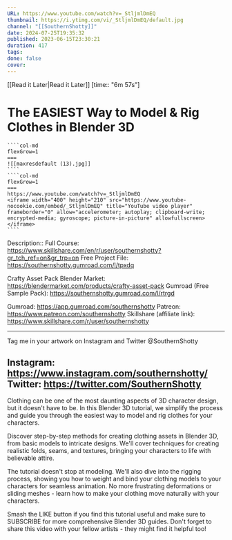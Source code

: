 ```yaml
---
URL: https://www.youtube.com/watch?v=_StljmlDmEQ
thumbnail: https://i.ytimg.com/vi/_StljmlDmEQ/default.jpg
channel: "[[SouthernShotty]]"
date: 2024-07-25T19:35:32
published: 2023-06-15T23:30:21
duration: 417
tags: 
done: false
cover: 
---
```

[[Read it Later|Read it Later]] [time:: "6m 57s"]
# The EASIEST Way to Model & Rig Clothes in Blender 3D
`````col
````col-md
flexGrow=1
===
![[maxresdefault (13).jpg]]
````
````col-md
flexGrow=1
===
https://www.youtube.com/watch?v=_StljmlDmEQ
<iframe width="400" height="210" src="https://www.youtube-nocookie.com/embed/_StljmlDmEQ" title="YouTube video player" frameborder="0" allow="accelerometer; autoplay; clipboard-write; encrypted-media; gyroscope; picture-in-picture" allowfullscreen></iframe>
````
`````
Description:: Full Course: https://www.skillshare.com/en/r/user/southernshotty?gr_tch_ref=on&gr_trp=on
Free Project File: https://southernshotty.gumroad.com/l/tpxdq

Crafty Asset Pack 
Blender Market: https://blendermarket.com/products/crafty-asset-pack
Gumroad (Free Sample Pack): https://southernshotty.gumroad.com/l/rtrgd

Gumroad: https://app.gumroad.com/southernshotty
Patreon: https://www.patreon.com/southernshotty
Skillshare (affiliate link): https://www.skillshare.com/r/user/southernshotty

-----------------------------------------------------------------------------------------------------------
Tag me in your artwork on Instagram and Twitter @SouthernShotty

Instagram: https://www.instagram.com/southernshotty/
Twitter: https://twitter.com/SouthernShotty
-----------------------------------------------------------------------------------------------------------

Clothing can be one of the most daunting aspects of 3D character design, but it doesn't have to be. In this Blender 3D tutorial, we simplify the process and guide you through the easiest way to model and rig clothes for your characters.

Discover step-by-step methods for creating clothing assets in Blender 3D, from basic models to intricate designs. We'll cover techniques for creating realistic folds, seams, and textures, bringing your characters to life with believable attire.

The tutorial doesn't stop at modeling. We'll also dive into the rigging process, showing you how to weight and bind your clothing models to your characters for seamless animation. No more frustrating deformations or sliding meshes - learn how to make your clothing move naturally with your characters.

Smash the LIKE button if you find this tutorial useful and make sure to SUBSCRIBE for more comprehensive Blender 3D guides. Don't forget to share this video with your fellow artists - they might find it helpful too!
